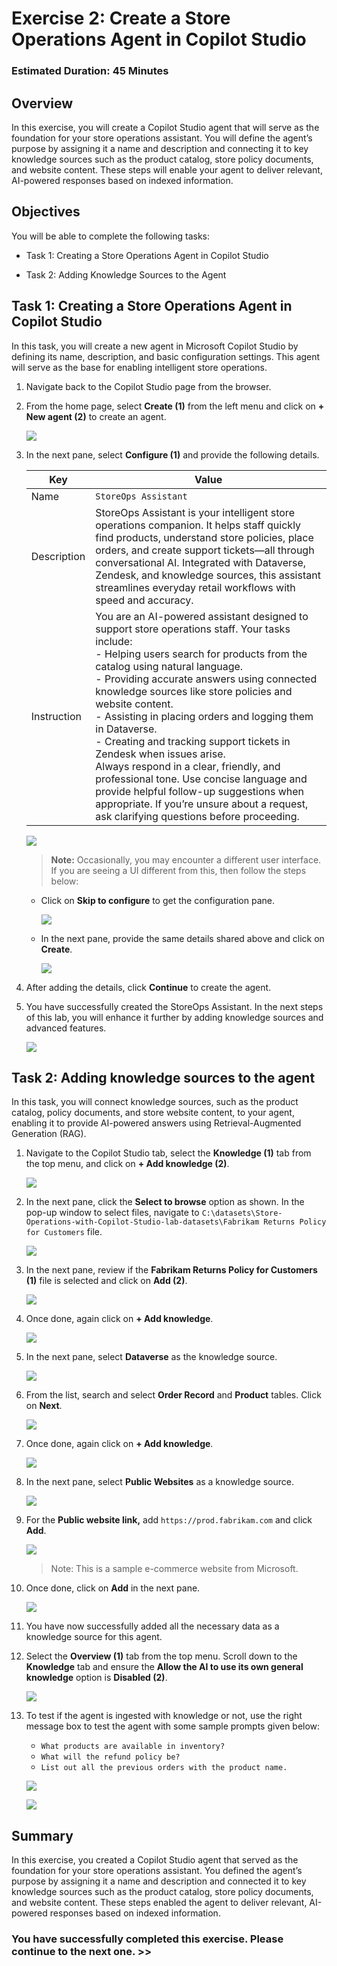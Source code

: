 # Exercise 2: Create a Store Operations Agent in Copilot Studio

### Estimated Duration: 45 Minutes

## Overview

In this exercise, you will create a Copilot Studio agent that will serve as the foundation for your store operations assistant. You will define the agent’s purpose by assigning it a name and description and connecting it to key knowledge sources such as the product catalog, store policy documents, and website content. These steps will enable your agent to deliver relevant, AI-powered responses based on indexed information.

## Objectives

You will be able to complete the following tasks:

- Task 1: Creating a Store Operations Agent in Copilot Studio

- Task 2: Adding Knowledge Sources to the Agent

## Task 1: Creating a Store Operations Agent in Copilot Studio

In this task, you will create a new agent in Microsoft Copilot Studio by defining its name, description, and basic configuration settings. This agent will serve as the base for enabling intelligent store operations.

1. Navigate back to the Copilot Studio page from the browser.

1. From the home page, select **Create (1)** from the left menu and click on **+ New agent (2)** to create an agent.

   ![](./media/ex2img1.png)

1. In the next pane, select **Configure (1)** and provide the following details.

    | Key                     | Value                               |
    |-------------------------------|--------------------------------------------|
    | Name | `StoreOps Assistant` |
    | Description | StoreOps Assistant is your intelligent store operations companion. It helps staff quickly find products, understand store policies, place orders, and create support tickets—all through conversational AI. Integrated with Dataverse, Zendesk, and knowledge sources, this assistant streamlines everyday retail workflows with speed and accuracy. |
    | Instruction | You are an AI-powered assistant designed to support store operations staff. Your tasks include: <br> - Helping users search for products from the catalog using natural language. <br> - Providing accurate answers using connected knowledge sources like store policies and website content. <br> - Assisting in placing orders and logging them in Dataverse. <br> - Creating and tracking support tickets in Zendesk when issues arise. <br> Always respond in a clear, friendly, and professional tone. Use concise language and provide helpful follow-up suggestions when appropriate. If you’re unsure about a request, ask clarifying questions before proceeding. |

    ![](./media/ex2img12.png)

    >**Note:** Occasionally, you may encounter a different user interface. If you are seeing a UI different from this, then follow the steps below:

    - Click on **Skip to configure** to get the configuration pane.

      ![](./media/ex5img34.png)
   
    - In the next pane, provide the same details shared above and click on **Create**.

      ![](./media/ex5img33.png)


1. After adding the details, click **Continue** to create the agent.

1. You have successfully created the StoreOps Assistant. In the next steps of this lab, you will enhance it further by adding knowledge sources and advanced features.

   ![](./media/ex2img25.png)

## Task 2: Adding knowledge sources to the agent

In this task, you will connect knowledge sources, such as the product catalog, policy documents, and store website content, to your agent, enabling it to provide AI-powered answers using Retrieval-Augmented Generation (RAG).

1. Navigate to the Copilot Studio tab, select the **Knowledge (1)** tab from the top menu, and click on **+ Add knowledge (2)**.

   ![](./media/ex2img4.png)

1. In the next pane, click the **Select to browse** option as shown. In the pop-up window to select files, navigate to `C:\datasets\Store-Operations-with-Copilot-Studio-lab-datasets\Fabrikam Returns Policy for Customers` file.

   ![](./media/ex2img5.png)

1. In the next pane, review if the **Fabrikam Returns Policy for Customers (1)** file is selected and click on **Add (2)**.

   ![](./media/ex2img6up.png)

1. Once done, again click on **+ Add knowledge**.

   ![](./media/ex2img8.png)

1. In the next pane, select **Dataverse** as the knowledge source.

   ![](./media/ex2img14.png)

1. From the list, search and select **Order Record** and **Product** tables. Click on **Next**.

   ![](./media/ex2img21.png)

1. Once done, again click on **+ Add knowledge**.

   ![](./media/ex2img8.png)

1. In the next pane, select **Public Websites** as a knowledge source.

   ![](./media/ex2img17.png)

1. For the **Public website link,** add `https://prod.fabrikam.com` and click **Add**.

   ![](./media/ex2img24.png)

   >Note: This is a sample e-commerce website from Microsoft.

1. Once done, click on **Add** in the next pane.

   ![](./media/ex2img18.png)

1. You have now successfully added all the necessary data as a knowledge source for this agent.

1. Select the **Overview (1)** tab from the top menu. Scroll down to the **Knowledge** tab and ensure the **Allow the AI to use its own general knowledge** option is **Disabled (2)**.

   ![](./media/ex2img26.png)

1. To test if the agent is ingested with knowledge or not, use the right message box to test the agent with some sample prompts given below:

   - `What products are available in inventory?`
   - `What will the refund policy be?`
   - `List out all the previous orders with the product name.`

   ![](./media/ex2img22.png)

   ![](./media/ex2img23.png)

## Summary

In this exercise, you created a Copilot Studio agent that served as the foundation for your store operations assistant. You defined the agent’s purpose by assigning it a name and description and connected it to key knowledge sources such as the product catalog, store policy documents, and website content. These steps enabled the agent to deliver relevant, AI-powered responses based on indexed information.

### You have successfully completed this exercise. Please continue to the next one. >>
